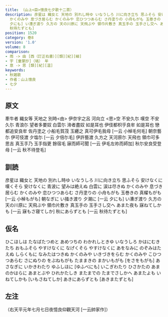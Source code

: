 ```yaml
---
title: （山上<臣>憶良七夕歌十二首）
description: 彦星は 織女と 天地の 別れし時ゆ いなうしろ 川に向き立ち 思ふそら 安けなくに 嘆くそら 安けなくに 青波に 望みは絶えぬ 白雲に 涙は尽きぬ
  かくのみや 息づき居らむ かくのみや 恋ひつつあらむ さ丹塗りの 小舟もがも 玉巻きの 真櫂もがも [一云 小棹もがも] 朝なぎに い掻き渡り 夕潮に [一云
  夕にも] い漕ぎ渡り 久方の 天の川原に 天飛ぶや 領巾片敷き 真玉手の 玉手さし交へ あまた夜も 寐ねてしかも [一云 寐もさ寝てしか] 秋にあらずとも [一云
  秋待たずとも]
position: 1520
category: 巻8
version: '1.0'
volume: 8
comparison:
- 雨 -> 由 [西（訂正右書）][類][紀][細]
- 宇 [童蒙抄]（塙） 牟
- 意 -> 思 [類][紀][温]
keywords:
- 秋雑歌
- 作者：山上憶良
- 七夕
---
```


## 原文

牽牛者 織女等 天地之 別時<由> 伊奈宇之呂 河向立 <思>空 不安久尓 嘆空 不安久尓 青浪尓 望者多要奴 白雲尓 渧者盡奴 如是耳也 伊伎都枳乎良牟 如是耳也 戀都追安良牟 佐丹塗之 小船毛賀茂 玉纒之 真可伊毛我母 [一云 小棹毛何毛] 朝奈藝尓 伊可伎渡 夕塩尓 [一云 夕倍尓毛] 伊許藝渡 久方之 天河原尓 天飛也 領巾可多思吉 真玉手乃 玉手指更 餘宿毛 寐而師可聞 [一云 伊毛左祢而師加] 秋尓安良受登母 [一云 秋不待登毛]

## 訓読

彦星は 織女と 天地の 別れし時ゆ いなうしろ 川に向き立ち 思ふそら 安けなくに 嘆くそら 安けなくに 青波に 望みは絶えぬ 白雲に 涙は尽きぬ かくのみや 息づき居らむ かくのみや 恋ひつつあらむ さ丹塗りの 小舟もがも 玉巻きの 真櫂もがも [一云 小棹もがも] 朝なぎに い掻き渡り 夕潮に [一云 夕にも] い漕ぎ渡り 久方の 天の川原に 天飛ぶや 領巾片敷き 真玉手の 玉手さし交へ あまた夜も 寐ねてしかも [一云 寐もさ寝てしか] 秋にあらずとも [一云 秋待たずとも]

## 仮名

ひこほしは たなばたつめと あめつちの わかれしときゆ いなうしろ かはにむきたち おもふそら やすけなくに なげくそら やすけなくに あをなみに のぞみはたえぬ しらくもに なみたはつきぬ かくのみや いきづきをらむ かくのみや こひつつあらむ さにぬりの をぶねもがも たままきの まかいもがも [をさをもがも] あさなぎに いかきわたり ゆふしほに [ゆふべにも] いこぎわたり ひさかたの あまのかはらに あまとぶや ひれかたしき またまでの たまでさしかへ あまたよも いねてしかも [いもさねてしか] あきにあらずとも [あきまたずとも]

## 左注

（右天平元年七月七日夜憶良仰觀天河 [一云帥家作]）
